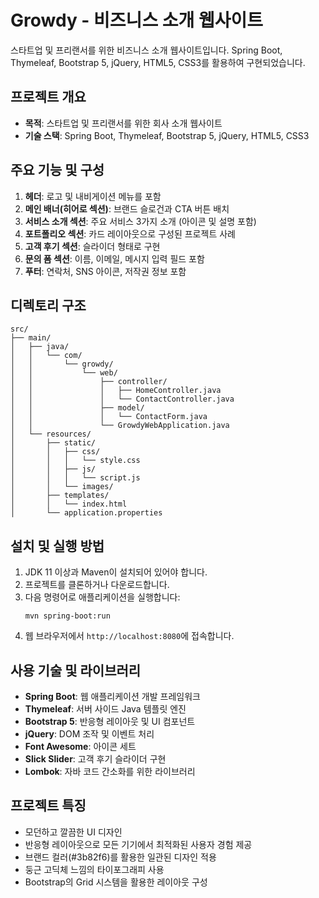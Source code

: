 # Growdy - 비즈니스 소개 웹사이트

스타트업 및 프리랜서를 위한 비즈니스 소개 웹사이트입니다. Spring Boot, Thymeleaf, Bootstrap 5, jQuery, HTML5, CSS3를 활용하여 구현되었습니다.

## 프로젝트 개요

- **목적**: 스타트업 및 프리랜서를 위한 회사 소개 웹사이트
- **기술 스택**: Spring Boot, Thymeleaf, Bootstrap 5, jQuery, HTML5, CSS3

## 주요 기능 및 구성

1. **헤더**: 로고 및 내비게이션 메뉴를 포함
2. **메인 배너(히어로 섹션)**: 브랜드 슬로건과 CTA 버튼 배치
3. **서비스 소개 섹션**: 주요 서비스 3가지 소개 (아이콘 및 설명 포함)
4. **포트폴리오 섹션**: 카드 레이아웃으로 구성된 프로젝트 사례
5. **고객 후기 섹션**: 슬라이더 형태로 구현
6. **문의 폼 섹션**: 이름, 이메일, 메시지 입력 필드 포함
7. **푸터**: 연락처, SNS 아이콘, 저작권 정보 포함

## 디렉토리 구조

```
src/
├── main/
│   ├── java/
│   │   └── com/
│   │       └── growdy/
│   │           └── web/
│   │               ├── controller/
│   │               │   ├── HomeController.java
│   │               │   └── ContactController.java
│   │               ├── model/
│   │               │   └── ContactForm.java
│   │               └── GrowdyWebApplication.java
│   └── resources/
│       ├── static/
│       │   ├── css/
│       │   │   └── style.css
│       │   ├── js/
│       │   │   └── script.js
│       │   └── images/
│       ├── templates/
│       │   └── index.html
│       └── application.properties
```

## 설치 및 실행 방법

1. JDK 11 이상과 Maven이 설치되어 있어야 합니다.
2. 프로젝트를 클론하거나 다운로드합니다.
3. 다음 명령어로 애플리케이션을 실행합니다:
   ```
   mvn spring-boot:run
   ```
4. 웹 브라우저에서 `http://localhost:8080`에 접속합니다.

## 사용 기술 및 라이브러리

- **Spring Boot**: 웹 애플리케이션 개발 프레임워크
- **Thymeleaf**: 서버 사이드 Java 템플릿 엔진
- **Bootstrap 5**: 반응형 레이아웃 및 UI 컴포넌트
- **jQuery**: DOM 조작 및 이벤트 처리
- **Font Awesome**: 아이콘 세트
- **Slick Slider**: 고객 후기 슬라이더 구현
- **Lombok**: 자바 코드 간소화를 위한 라이브러리

## 프로젝트 특징

- 모던하고 깔끔한 UI 디자인
- 반응형 레이아웃으로 모든 기기에서 최적화된 사용자 경험 제공
- 브랜드 컬러(#3b82f6)를 활용한 일관된 디자인 적용
- 둥근 고딕체 느낌의 타이포그래피 사용
- Bootstrap의 Grid 시스템을 활용한 레이아웃 구성 
